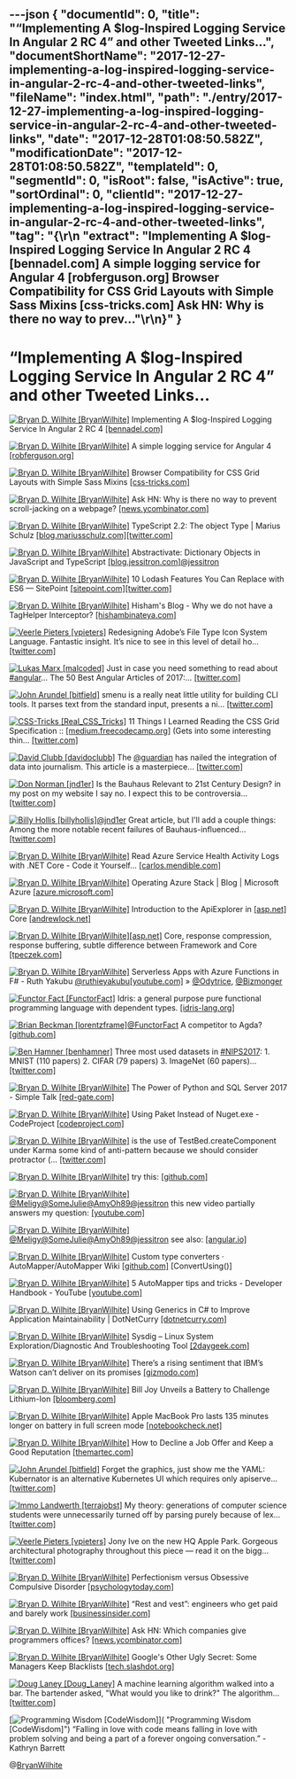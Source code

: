 ---json
{
  "documentId": 0,
  "title": "“Implementing A $log-Inspired Logging Service In Angular 2 RC 4” and other Tweeted Links…",
  "documentShortName": "2017-12-27-implementing-a-log-inspired-logging-service-in-angular-2-rc-4-and-other-tweeted-links",
  "fileName": "index.html",
  "path": "./entry/2017-12-27-implementing-a-log-inspired-logging-service-in-angular-2-rc-4-and-other-tweeted-links",
  "date": "2017-12-28T01:08:50.582Z",
  "modificationDate": "2017-12-28T01:08:50.582Z",
  "templateId": 0,
  "segmentId": 0,
  "isRoot": false,
  "isActive": true,
  "sortOrdinal": 0,
  "clientId": "2017-12-27-implementing-a-log-inspired-logging-service-in-angular-2-rc-4-and-other-tweeted-links",
  "tag": "{\r\n  \"extract\": \"Implementing A $log-Inspired Logging Service In Angular 2 RC 4 [bennadel.com] A simple logging service for Angular 4 [robferguson.org] Browser Compatibility for CSS Grid Layouts with Simple Sass Mixins [css-tricks.com] Ask HN: Why is there no way to prev...\"\r\n}"
}
---

# “Implementing A $log-Inspired Logging Service In Angular 2 RC 4” and other Tweeted Links…

[<img alt="Bryan D. Wilhite [BryanWilhite]" src="https://songhay.blob.core.windows.net/shared-social-twitter/BryanWilhite.jpeg">](http://songhayblog.azurewebsites.net/ "Bryan D. Wilhite [BryanWilhite]") Implementing A $log-Inspired Logging Service In Angular 2 RC 4 [[bennadel.com]](https://www.bennadel.com/blog/3129-implementing-a-log-inspired-logging-service-in-angular-2-rc-4.htm)

[<img alt="Bryan D. Wilhite [BryanWilhite]" src="https://songhay.blob.core.windows.net/shared-social-twitter/BryanWilhite.jpeg">](http://songhayblog.azurewebsites.net/ "Bryan D. Wilhite [BryanWilhite]") A simple logging service for Angular 4 [[robferguson.org]](https://robferguson.org/blog/2017/09/09/a-simple-logging-service-for-angular-4/)

[<img alt="Bryan D. Wilhite [BryanWilhite]" src="https://songhay.blob.core.windows.net/shared-social-twitter/BryanWilhite.jpeg">](http://songhayblog.azurewebsites.net/ "Bryan D. Wilhite [BryanWilhite]") Browser Compatibility for CSS Grid Layouts with Simple Sass Mixins [[css-tricks.com]](https://css-tricks.com/browser-compatibility-css-grid-layouts-simple-sass-mixins/)

[<img alt="Bryan D. Wilhite [BryanWilhite]" src="https://songhay.blob.core.windows.net/shared-social-twitter/BryanWilhite.jpeg">](http://songhayblog.azurewebsites.net/ "Bryan D. Wilhite [BryanWilhite]") Ask HN: Why is there no way to prevent scroll-jacking on a webpage? [[news.ycombinator.com]](https://news.ycombinator.com/item?id=14941789)

[<img alt="Bryan D. Wilhite [BryanWilhite]" src="https://songhay.blob.core.windows.net/shared-social-twitter/BryanWilhite.jpeg">](http://songhayblog.azurewebsites.net/ "Bryan D. Wilhite [BryanWilhite]") TypeScript 2.2: The object Type | Marius Schulz [[blog.mariusschulz.com]](https://blog.mariusschulz.com/2017/02/24/typescript-2-2-the-object-type)[[twitter.com]](https://twitter.com/BryanWilhite/status/938212583902994432/photo/1)

[<img alt="Bryan D. Wilhite [BryanWilhite]" src="https://songhay.blob.core.windows.net/shared-social-twitter/BryanWilhite.jpeg">](http://songhayblog.azurewebsites.net/ "Bryan D. Wilhite [BryanWilhite]") Abstractivate: Dictionary Objects in JavaScript and TypeScript [[blog.jessitron.com]](http://blog.jessitron.com/2017/07/dictionary-objects-in-javascript-and.html)[@jessitron](http://twitter.com/jessitron)

[<img alt="Bryan D. Wilhite [BryanWilhite]" src="https://songhay.blob.core.windows.net/shared-social-twitter/BryanWilhite.jpeg">](http://songhayblog.azurewebsites.net/ "Bryan D. Wilhite [BryanWilhite]") 10 Lodash Features You Can Replace with ES6 — SitePoint [[sitepoint.com]](https://www.sitepoint.com/lodash-features-replace-es6/)[[twitter.com]](https://twitter.com/BryanWilhite/status/938206620496121857/photo/1)

[<img alt="Bryan D. Wilhite [BryanWilhite]" src="https://songhay.blob.core.windows.net/shared-social-twitter/BryanWilhite.jpeg">](http://songhayblog.azurewebsites.net/ "Bryan D. Wilhite [BryanWilhite]") Hisham's Blog - Why we do not have a TagHelper Interceptor? [[hishambinateya.com]](http://www.hishambinateya.com/why-we-do-not-have-a-taghelper-interceptor)

[<img alt="Veerle Pieters [vpieters]" src="https://songhay.blob.core.windows.net/shared-social-twitter/vpieters.png">](http://veerle.duoh.com/ "Veerle Pieters [vpieters]") Redesigning Adobe’s File Type Icon System Language. Fantastic insight. It’s nice to see in this level of detail ho… [[twitter.com]](https://twitter.com/i/web/status/946009344231043072)

[<img alt="Lukas Marx [malcoded]" src="https://songhay.blob.core.windows.net/shared-social-twitter/malcoded.jpg">](http://malcoded.com/ "Lukas Marx [malcoded]") Just in case you need something to read about [#angular](http://twitter.com/search?q=%23angular)... The 50 Best Angular Articles of 2017:… [[twitter.com]](https://twitter.com/i/web/status/945293304937271296)

[<img alt="John Arundel [bitfield]" src="https://songhay.blob.core.windows.net/shared-social-twitter/bitfield.jpeg">](http://bitfieldconsulting.com/about "John Arundel [bitfield]") smenu is a really neat little utility for building CLI tools. It parses text from the standard input, presents a ni… [[twitter.com]](https://twitter.com/i/web/status/943961032539672577)

[<img alt="CSS-Tricks [Real_CSS_Tricks]" src="https://songhay.blob.core.windows.net/shared-social-twitter/Real_CSS_Tricks.jpeg">](http://css-tricks.com/ "CSS-Tricks [Real_CSS_Tricks]") 11 Things I Learned Reading the CSS Grid Specification :: [[medium.freecodecamp.org]](https://medium.freecodecamp.org/11-things-i-learned-reading-the-css-grid-specification-fb3983aa5e0) (Gets into some interesting thin… [[twitter.com]](https://twitter.com/i/web/status/944975979755327489)

[<img alt="David Clubb [davidoclubb]" src="https://songhay.blob.core.windows.net/shared-social-twitter/davidoclubb.png">](http://bit.ly/DavidClubbLinked "David Clubb [davidoclubb]") The [@guardian](http://twitter.com/guardian) has nailed the integration of data into journalism. This article is a masterpiece… [[twitter.com]](https://twitter.com/i/web/status/943808960016117766)

[<img alt="Don Norman [jnd1er]" src="https://songhay.blob.core.windows.net/shared-social-twitter/jnd1er.jpeg">](http://www.jnd.org/ "Don Norman [jnd1er]") Is the Bauhaus Relevant to 21st Century Design? in my post on my website I say no. I expect this to be controversia… [[twitter.com]](https://twitter.com/i/web/status/945380064660566017)

[<img alt="Billy Hollis [billyhollis]" src="https://songhay.blob.core.windows.net/shared-social-twitter/billyhollis.jpg">](http://billyhollis.me/ "Billy Hollis [billyhollis]")[@jnd1er](http://twitter.com/jnd1er) Great article, but I'll add a couple things: Among the more notable recent failures of Bauhaus-influenced… [[twitter.com]](https://twitter.com/i/web/status/945796139747438592)

[<img alt="Bryan D. Wilhite [BryanWilhite]" src="https://songhay.blob.core.windows.net/shared-social-twitter/BryanWilhite.jpeg">](http://songhayblog.azurewebsites.net/ "Bryan D. Wilhite [BryanWilhite]") Read Azure Service Health Activity Logs with .NET Core - Code it Yourself... [[carlos.mendible.com]](https://carlos.mendible.com/2017/08/04/read-azure-service-health-activity-logs-with-net-core/)

[<img alt="Bryan D. Wilhite [BryanWilhite]" src="https://songhay.blob.core.windows.net/shared-social-twitter/BryanWilhite.jpeg">](http://songhayblog.azurewebsites.net/ "Bryan D. Wilhite [BryanWilhite]") Operating Azure Stack | Blog | Microsoft Azure [[azure.microsoft.com]](https://azure.microsoft.com/en-us/blog/operating-azure-stack/)

[<img alt="Bryan D. Wilhite [BryanWilhite]" src="https://songhay.blob.core.windows.net/shared-social-twitter/BryanWilhite.jpeg">](http://songhayblog.azurewebsites.net/ "Bryan D. Wilhite [BryanWilhite]") Introduction to the ApiExplorer in [[asp.net]](http://ASP.NET) Core [[andrewlock.net]](https://andrewlock.net/introduction-to-the-apiexplorer-in-asp-net-core/)

[<img alt="Bryan D. Wilhite [BryanWilhite]" src="https://songhay.blob.core.windows.net/shared-social-twitter/BryanWilhite.jpeg">](http://songhayblog.azurewebsites.net/ "Bryan D. Wilhite [BryanWilhite]")[[asp.net]](http://ASP.NET) Core, response compression, response buffering, subtle difference between Framework and Core [[tpeczek.com]](https://www.tpeczek.com/2017/08/aspnet-core-response-compression.html)

[<img alt="Bryan D. Wilhite [BryanWilhite]" src="https://songhay.blob.core.windows.net/shared-social-twitter/BryanWilhite.jpeg">](http://songhayblog.azurewebsites.net/ "Bryan D. Wilhite [BryanWilhite]") Serverless Apps with Azure Functions in F# - Ruth Yakubu [@ruthieyakubu](http://twitter.com/ruthieyakubu)[[youtube.com]](https://www.youtube.com/watch?v=enp9pYN9tgQ) » [@Odytrice](http://twitter.com/Odytrice), [@Bizmonger](http://twitter.com/Bizmonger)

[<img alt="Functor Fact [FunctorFact]" src="https://songhay.blob.core.windows.net/shared-social-twitter/FunctorFact.jpg">](http://johndcook.com/functor "Functor Fact [FunctorFact]") Idris: a general purpose pure functional programming language with dependent types. [[idris-lang.org]](http://www.idris-lang.org/)

[<img alt="Brian Beckman [lorentzframe]" src="https://songhay.blob.core.windows.net/shared-social-twitter/lorentzframe.jpg">](http://rebcabin.github.com/ "Brian Beckman [lorentzframe]")[@FunctorFact](http://twitter.com/FunctorFact) A competitor to Agda? [[github.com]](https://github.com/agda/agda)

[<img alt="Ben Hamner [benhamner]" src="https://songhay.blob.core.windows.net/shared-social-twitter/benhamner.png">](https://www.kaggle.com/benhamner "Ben Hamner [benhamner]") Three most used datasets in [#NIPS2017](http://twitter.com/search?q=%23NIPS2017): 1. MNIST (110 papers) 2. CIFAR (79 papers) 3. ImageNet (60 papers)… [[twitter.com]](https://twitter.com/i/web/status/938123380074610688)

[<img alt="Bryan D. Wilhite [BryanWilhite]" src="https://songhay.blob.core.windows.net/shared-social-twitter/BryanWilhite.jpeg">](http://songhayblog.azurewebsites.net/ "Bryan D. Wilhite [BryanWilhite]") The Power of Python and SQL Server 2017 - Simple Talk [[red-gate.com]](https://www.red-gate.com/simple-talk/sql/sql-development/power-python-sql-server-2017/)

[<img alt="Bryan D. Wilhite [BryanWilhite]" src="https://songhay.blob.core.windows.net/shared-social-twitter/BryanWilhite.jpeg">](http://songhayblog.azurewebsites.net/ "Bryan D. Wilhite [BryanWilhite]") Using Paket Instead of Nuget.exe - CodeProject [[codeproject.com]](https://www.codeproject.com/Articles/1200235/Using-Paket-Instead-of-Nuget-exe)

[<img alt="Bryan D. Wilhite [BryanWilhite]" src="https://songhay.blob.core.windows.net/shared-social-twitter/BryanWilhite.jpeg">](http://songhayblog.azurewebsites.net/ "Bryan D. Wilhite [BryanWilhite]") is the use of TestBed.createComponent under Karma some kind of anti-pattern because we should consider protractor (… [[twitter.com]](https://twitter.com/i/web/status/933446023254482944)

[<img alt="Bryan D. Wilhite [BryanWilhite]" src="https://songhay.blob.core.windows.net/shared-social-twitter/BryanWilhite.jpeg">](http://songhayblog.azurewebsites.net/ "Bryan D. Wilhite [BryanWilhite]") try this: [[github.com]](https://github.com/better-js-logging/angular-logger2)

[<img alt="Bryan D. Wilhite [BryanWilhite]" src="https://songhay.blob.core.windows.net/shared-social-twitter/BryanWilhite.jpeg">](http://songhayblog.azurewebsites.net/ "Bryan D. Wilhite [BryanWilhite]")[@Meligy](http://twitter.com/Meligy)[@SomeJulie](http://twitter.com/SomeJulie)[@AmyOh89](http://twitter.com/AmyOh89)[@jessitron](http://twitter.com/jessitron) this new video partially answers my question: [[youtube.com]](https://www.youtube.com/watch?v=BumgayeUC08)

[<img alt="Bryan D. Wilhite [BryanWilhite]" src="https://songhay.blob.core.windows.net/shared-social-twitter/BryanWilhite.jpeg">](http://songhayblog.azurewebsites.net/ "Bryan D. Wilhite [BryanWilhite]")[@Meligy](http://twitter.com/Meligy)[@SomeJulie](http://twitter.com/SomeJulie)[@AmyOh89](http://twitter.com/AmyOh89)[@jessitron](http://twitter.com/jessitron) see also: [[angular.io]](https://angular.io/guide/testing#componentfixture-debugelement-and-querybycss)

[<img alt="Bryan D. Wilhite [BryanWilhite]" src="https://songhay.blob.core.windows.net/shared-social-twitter/BryanWilhite.jpeg">](http://songhayblog.azurewebsites.net/ "Bryan D. Wilhite [BryanWilhite]") Custom type converters · AutoMapper/AutoMapper Wiki [[github.com]](https://github.com/AutoMapper/AutoMapper/wiki/Custom-type-converters) [ConvertUsing()]

[<img alt="Bryan D. Wilhite [BryanWilhite]" src="https://songhay.blob.core.windows.net/shared-social-twitter/BryanWilhite.jpeg">](http://songhayblog.azurewebsites.net/ "Bryan D. Wilhite [BryanWilhite]") 5 AutoMapper tips and tricks - Developer Handbook - YouTube [[youtube.com]](https://www.youtube.com/watch?v=JVc5udgEaLY)

[<img alt="Bryan D. Wilhite [BryanWilhite]" src="https://songhay.blob.core.windows.net/shared-social-twitter/BryanWilhite.jpeg">](http://songhayblog.azurewebsites.net/ "Bryan D. Wilhite [BryanWilhite]") Using Generics in C# to Improve Application Maintainability | DotNetCurry [[dotnetcurry.com]](http://www.dotnetcurry.com/patterns-practices/1381/using-generics-csharp-maintainability)

[<img alt="Bryan D. Wilhite [BryanWilhite]" src="https://songhay.blob.core.windows.net/shared-social-twitter/BryanWilhite.jpeg">](http://songhayblog.azurewebsites.net/ "Bryan D. Wilhite [BryanWilhite]") Sysdig – Linux System Exploration/Diagnostic And Troubleshooting Tool [[2daygeek.com]](http://www.2daygeek.com/sysdig-linux-system-diagnostic-monitor-troubleshoot-tool/)

[<img alt="Bryan D. Wilhite [BryanWilhite]" src="https://songhay.blob.core.windows.net/shared-social-twitter/BryanWilhite.jpeg">](http://songhayblog.azurewebsites.net/ "Bryan D. Wilhite [BryanWilhite]") There’s a rising sentiment that IBM’s Watson can’t deliver on its promises [[gizmodo.com]](http://gizmodo.com/why-everyone-is-hating-on-watson-including-the-people-w-1797510888)

[<img alt="Bryan D. Wilhite [BryanWilhite]" src="https://songhay.blob.core.windows.net/shared-social-twitter/BryanWilhite.jpeg">](http://songhayblog.azurewebsites.net/ "Bryan D. Wilhite [BryanWilhite]") Bill Joy Unveils a Battery to Challenge Lithium-Ion [[bloomberg.com]](https://www.bloomberg.com/news/articles/2017-08-03/tech-guru-bill-joy-unveils-a-battery-to-challenge-lithium-ion)

[<img alt="Bryan D. Wilhite [BryanWilhite]" src="https://songhay.blob.core.windows.net/shared-social-twitter/BryanWilhite.jpeg">](http://songhayblog.azurewebsites.net/ "Bryan D. Wilhite [BryanWilhite]") Apple MacBook Pro lasts 135 minutes longer on battery in full screen mode [[notebookcheck.net]](http://www.notebookcheck.net/Apple-MacBook-Pro-lasts-135-minutes-longer-on-battery-in-full-screen-mode.239966.0.html)

[<img alt="Bryan D. Wilhite [BryanWilhite]" src="https://songhay.blob.core.windows.net/shared-social-twitter/BryanWilhite.jpeg">](http://songhayblog.azurewebsites.net/ "Bryan D. Wilhite [BryanWilhite]") How to Decline a Job Offer and Keep a Good Reputation [[themartec.com]](https://www.themartec.com/insidelook/guide-how-to-decline-a-job-offer)

[<img alt="John Arundel [bitfield]" src="https://songhay.blob.core.windows.net/shared-social-twitter/bitfield.jpeg">](http://bitfieldconsulting.com/about "John Arundel [bitfield]") Forget the graphics, just show me the YAML: Kubernator is an alternative Kubernetes UI which requires only apiserve… [[twitter.com]](https://twitter.com/i/web/status/945981851608535040)

[<img alt="Immo Landwerth [terrajobst]" src="https://songhay.blob.core.windows.net/shared-social-twitter/terrajobst.jpg">](http://immo.landwerth.net/ "Immo Landwerth [terrajobst]") My theory: generations of computer science students were unnecessarily turned off by parsing purely because of lex… [[twitter.com]](https://twitter.com/i/web/status/942819713217728512)

[<img alt="Veerle Pieters [vpieters]" src="https://songhay.blob.core.windows.net/shared-social-twitter/vpieters.png">](http://veerle.duoh.com/ "Veerle Pieters [vpieters]") Jony Ive on the new HQ Apple Park. Gorgeous architectural photography throughout this piece — read it on the bigg… [[twitter.com]](https://twitter.com/i/web/status/943472947834040320)

[<img alt="Bryan D. Wilhite [BryanWilhite]" src="https://songhay.blob.core.windows.net/shared-social-twitter/BryanWilhite.jpeg">](http://songhayblog.azurewebsites.net/ "Bryan D. Wilhite [BryanWilhite]") Perfectionism versus Obsessive Compulsive Disorder [[psychologytoday.com]](https://www.psychologytoday.com/blog/the-truisms-wellness/201612/perfectionism-vs-obsessive-compulsive-disorder)

[<img alt="Bryan D. Wilhite [BryanWilhite]" src="https://songhay.blob.core.windows.net/shared-social-twitter/BryanWilhite.jpeg">](http://songhayblog.azurewebsites.net/ "Bryan D. Wilhite [BryanWilhite]") “Rest and vest”: engineers who get paid and barely work [[businessinsider.com]](http://www.businessinsider.com/rest-and-vest-millionaire-engineers-who-barely-work-silicon-valley-2017-7)

[<img alt="Bryan D. Wilhite [BryanWilhite]" src="https://songhay.blob.core.windows.net/shared-social-twitter/BryanWilhite.jpeg">](http://songhayblog.azurewebsites.net/ "Bryan D. Wilhite [BryanWilhite]") Ask HN: Which companies give programmers offices? [[news.ycombinator.com]](https://news.ycombinator.com/item?id=14979718)

[<img alt="Bryan D. Wilhite [BryanWilhite]" src="https://songhay.blob.core.windows.net/shared-social-twitter/BryanWilhite.jpeg">](http://songhayblog.azurewebsites.net/ "Bryan D. Wilhite [BryanWilhite]") Google's Other Ugly Secret: Some Managers Keep Blacklists [[tech.slashdot.org]](https://tech.slashdot.org/story/17/08/08/1336210/googles-other-ugly-secret-some-managers-keep-blacklists?utm_source=feedly1.0mainlinkanon&utm_medium=feed)

[<img alt="Doug Laney [Doug_Laney]" src="https://songhay.blob.core.windows.net/shared-social-twitter/Doug_Laney.jpg">](http://www.gartner.com/technology/topics/data-analytics.jsp "Doug Laney [Doug_Laney]") A machine learning algorithm walked into a bar. The bartender asked, "What would you like to drink?" The algorithm… [[twitter.com]](https://twitter.com/i/web/status/943180448062111744)

[<img alt="Programming Wisdom [CodeWisdom]" src="https://songhay.blob.core.windows.net/shared-social-twitter/CodeWisdom.jpg">]( "Programming Wisdom [CodeWisdom]") “Falling in love with code means falling in love with problem solving and being a part of a forever ongoing conversation.” - Kathryn Barrett

@[BryanWilhite](https://twitter.com/BryanWilhite)
